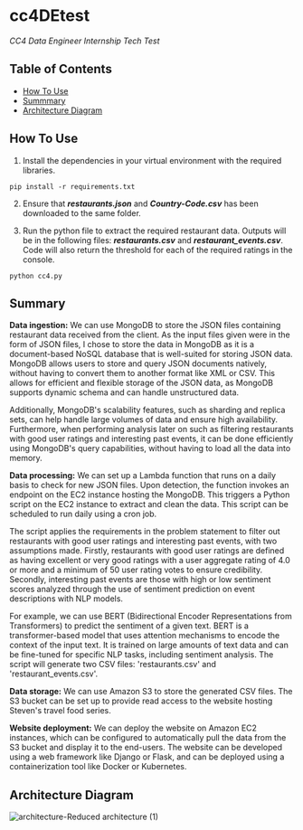 # cc4DEtest
*CC4 Data Engineer Internship Tech Test*

## Table of Contents
* [How To Use](#how-to-use)
* [Summmary](#summary)
* [Architecture Diagram](#architecture-diagram)

## How To Use
1) Install the dependencies in your virtual environment with the required libraries.
```
pip install -r requirements.txt
```

2) Ensure that **_restaurants.json_** and **_Country-Code.csv_** has been downloaded to the same folder.

3) Run the python file to extract the required restaurant data. Outputs will be in the following files: **_restaurants.csv_** and **_restaurant_events.csv_**. Code will also return the threshold for each of the required ratings in the console.

```
python cc4.py
```

## Summary
**Data ingestion:** We can use MongoDB to store the JSON files containing restaurant data received from the client. As the input files given were in the form of JSON files, I chose to store the data in MongoDB as it is a document-based NoSQL database that is well-suited for storing JSON data. MongoDB allows users to store and query JSON documents natively, without having to convert them to another format like XML or CSV. This allows for efficient and flexible storage of the JSON data, as MongoDB supports dynamic schema and can handle unstructured data. 

Additionally, MongoDB's scalability features, such as sharding and replica sets, can help handle large volumes of data and ensure high availability. Furthermore, when performing analysis later on such as filtering restaurants with good user ratings and interesting past events, it can be done efficiently using MongoDB's query capabilities, without having to load all the data into memory.

**Data processing:** We can set up a Lambda function that runs on a daily basis to check for new JSON files. Upon detection, the function invokes an endpoint on the EC2 instance hosting the MongoDB. This triggers a Python script on the EC2 instance to extract and clean the data. This script can be scheduled to run daily using a cron job.

The script applies the requirements in the problem statement to filter out restaurants with good user ratings and interesting past events, with two assumptions made. Firstly, restaurants with good user ratings are defined as having excellent or very good ratings with a user aggregate rating of 4.0 or more and a minimum of 50 user rating votes to ensure credibility. Secondly, interesting past events are those with high or low sentiment scores analyzed through the use of sentiment prediction on event descriptions with NLP models. 

For example, we can use BERT (Bidirectional Encoder Representations from Transformers) to predict the sentiment of a given text. BERT is a transformer-based model that uses attention mechanisms to encode the context of the input text. It is trained on large amounts of text data and can be fine-tuned for specific NLP tasks, including sentiment analysis. The script will generate two CSV files: 'restaurants.csv' and 'restaurant_events.csv'.

**Data storage:** We can use Amazon S3 to store the generated CSV files. The S3 bucket can be set up to provide read access to the website hosting Steven's travel food series.

**Website deployment:** We can deploy the website on Amazon EC2 instances, which can be configured to automatically pull the data from the S3 bucket and display it to the end-users. The website can be developed using a web framework like Django or Flask, and can be deployed using a containerization tool like Docker or Kubernetes.


## Architecture Diagram
![architecture-Reduced architecture (1)](https://user-images.githubusercontent.com/102446759/220672132-dab50c8d-c2d5-4676-abae-04272f8c3fb7.jpg)
